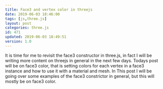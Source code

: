 ```yaml
---
title: Face3 and vertex color in threejs
date: 2019-06-03 18:46:00
tags: [js,three.js]
layout: post
categories: three.js
id: 471
updated: 2019-06-03 18:49:51
version: 1.0
---
```


It is time for me to revisit the face3 constructor in three.js, in fact I will be writing more content on threejs in general in the next few days. Todays post will be on face3 color, that is setting colors for each vertex in a face3 instance and how to use it with a material and mesh. In This post I will be going over some examples of the face3 constrictor in general, but this will mostly be on face3 color.

<!-- more -->
